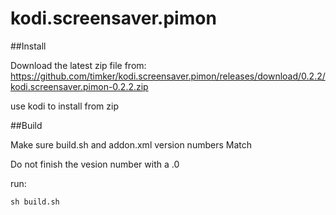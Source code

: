# kodi.screensaver.pimon


##Install

Download the latest zip file from:
https://github.com/timker/kodi.screensaver.pimon/releases/download/0.2.2/kodi.screensaver.pimon-0.2.2.zip

use kodi to install from zip

##Build

Make sure build.sh and addon.xml version numbers Match

Do not finish the vesion number with a .0

run:
```
sh build.sh
```
